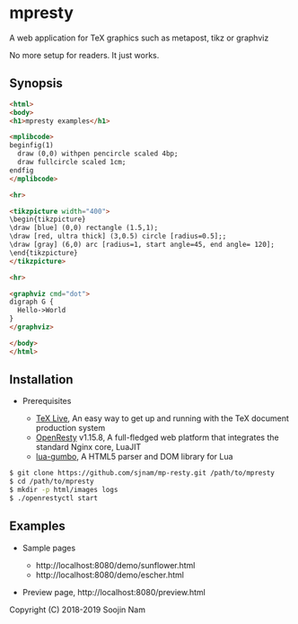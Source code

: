 mpresty
=======
A web application for TeX graphics such as metapost, tikz or graphviz

No more setup for readers. It just works.

Synopsis
---------

````html
<html>
<body>
<h1>mpresty examples</h1>

<mplibcode>
beginfig(1)
  draw (0,0) withpen pencircle scaled 4bp;
  draw fullcircle scaled 1cm;
endfig
</mplibcode>

<hr>

<tikzpicture width="400">
\begin{tikzpicture}
\draw [blue] (0,0) rectangle (1.5,1);
\draw [red, ultra thick] (3,0.5) circle [radius=0.5];;
\draw [gray] (6,0) arc [radius=1, start angle=45, end angle= 120];
\end{tikzpicture}
</tikzpicture>

<hr>

<graphviz cmd="dot">
digraph G {
  Hello->World
}
</graphviz>

</body>
</html>
````

Installation
------------
- Prerequisites
  
  - [TeX Live](https://www.tug.org/texlive/), An easy way to get up and running with the TeX document production system
  - [OpenResty](http://openresty.org/en/) v1.15.8, A full-fledged web platform that integrates the standard Nginx core, LuaJIT
  - [lua-gumbo](https://craigbarnes.gitlab.io/lua-gumbo/), A HTML5 parser and DOM library for Lua

```bash
$ git clone https://github.com/sjnam/mp-resty.git /path/to/mpresty
$ cd /path/to/mpresty
$ mkdir -p html/images logs
$ ./openrestyctl start
```

Examples
--------
- Sample pages

  - http://localhost:8080/demo/sunflower.html
  - http://localhost:8080/demo/escher.html

- Preview page, http://localhost:8080/preview.html

Copyright (C) 2018-2019 Soojin Nam
